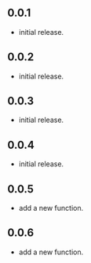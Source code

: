 ## 0.0.1

*  initial release.
## 0.0.2

*  initial release.
## 0.0.3

*  initial release.
## 0.0.4

*  initial release.

## 0.0.5

*  add a new function.

## 0.0.6

*  add a new function.
